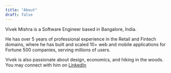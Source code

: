 ```yaml
---
title: "About"
draft: false
---
```


Vivek Mishra is a Software Engineer based in Bangalore, India.

He has over 5 years of professional experience in the Retail and Fintech domains,
where he has built and scaled 10+ web and mobile applications for Fortune 500 companies, serving millions of users.

Vivek is also passionate about design, economics, and hiking in the woods.
You may connect with him on [LinkedIn](https://linkedin.com/in/vvekm)
